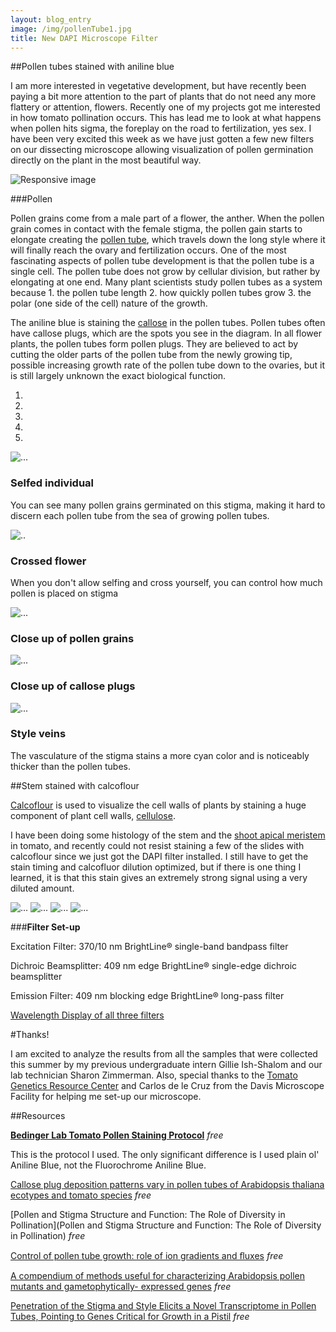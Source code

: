 ```yaml
---
layout: blog_entry
image: /img/pollenTube1.jpg
title: New DAPI Microscope Filter
---
```


##Pollen tubes stained with aniline blue

I am more interested in vegetative development, but have recently been paying a bit more attention to the part of plants that do not need any more flattery or attention, flowers. Recently one of my projects got me interested in how tomato pollination occurs.  This has lead me to look at what happens when pollen hits sigma, the foreplay on the road to fertilization, yes sex.  I have been very excited this week as we have just gotten a few new filters on our dissecting microscope allowing visualization of pollen germination directly on the plant in the most beautiful way. 

<img src="/img/pollenFig.png" class="img-responsive" alt="Responsive image"> 

<!-- <div class="container">

  <div class="row">
    
    <div class="col-md-4 portfolio-item">
      <a href="#project-one"><img class="img-responsive" src="http://placehold.it/700x400"></a>
      <h3><a href="#project-one">Project One</a></h3>
      <p>Lorem ipsum dolor sit amet, consectetur adipiscing elit. Nam viverra euismod odio, gravida pellentesque urna varius vitae.</p>
    </div>

    <div class="col-md-4 portfolio-item">
      <a href="#project-two"><img class="img-responsive" src="http://placehold.it/700x400"></a>
      <h3><a href="#project-two">Project Two</a></h3>
      <p>Lorem ipsum dolor sit amet, consectetur adipiscing elit. Nam viverra euismod odio, gravida pellentesque urna varius vitae.</p>
    </div>

  </div>
  
</div><!-- /.container -->

###Pollen

Pollen grains come from a male part of a flower, the anther.  When the pollen grain comes in contact with the female stigma, the pollen gain starts to elongate creating the [pollen tube](http://en.wikipedia.org/wiki/Pollen_tube), which travels down the long style where it will finally reach the ovary and fertilization occurs. One of the most fascinating aspects of pollen tube development is that the pollen tube is a single cell. The pollen tube does not grow by cellular division, but rather by elongating at one end. Many plant scientists study pollen tubes as a system because 1. the pollen tube length 2. how quickly pollen tubes grow 3. the polar (one side of the cell) nature of the growth.  

The aniline blue is staining the [callose](http://en.wikipedia.org/wiki/Callose) in the pollen tubes. Pollen tubes often have callose plugs, which are the spots you see in the diagram. In all flower plants, the pollen tubes form pollen plugs.   They are believed to act by cutting the older parts of the pollen tube from the newly growing tip, possible increasing  growth rate of the pollen tube down to the ovaries, but it is still largely unknown the exact biological function.



<div id="carousel-example-generic" class="carousel slide">
  
  <!-- Indicators -->
  <ol class="carousel-indicators">
    <li data-target="#carousel-example-generic" data-slide-to="0" class="active"></li>
    <li data-target="#carousel-example-generic" data-slide-to="1"></li>
    <li data-target="#carousel-example-generic" data-slide-to="2"></li>
    <li data-target="#carousel-example-generic" data-slide-to="3"></li>
    <li data-target="#carousel-example-generic" data-slide-to="4"></li>
  </ol>

  <!-- Wrapper for slides -->
<div class="carousel-inner">
  <div class="item active">
    <img src="/img/pollen04.jpg" alt="...">
    <div class="carousel-caption">
      <h3>Selfed individual</h3>
      <p>You can see many pollen grains germinated on this stigma, making it hard to discern each pollen tube from the sea of growing pollen tubes. </p>
    </div>
  </div>
     <div class="item">
        <img src="/img/pollen01.jpg" alt="..">
      <div class="carousel-caption">
        <h3>Crossed flower</h3>
        <p>When you don't allow selfing and cross yourself, you can control how much pollen is placed on stigma</p>
      </div>
    </div>
  <div class="item">
    <img src="/img/pollen05.jpg" alt="...">
    <div class="carousel-caption">
      <h3>Close up of pollen grains</h3>
    </div>
  </div>
   <div class="item">
    <img src="/img/pollen03.jpg" alt="...">
    <div class="carousel-caption">
      <h3>Close up of callose plugs</h3>
    </div>
  </div>
  <div class="item">
    <img src="/img/pollen02.jpg" alt="...">
    <div class="carousel-caption">
      <h3>Style veins</h3>
      <p>The vasculature  of the stigma stains a more cyan color and is noticeably thicker than the pollen tubes.</p>
    </div>
  </div>
</div>

  <!-- Controls -->
  <a class="left carousel-control" href="#carousel-example-generic" data-slide="prev">
    <span class="glyphicon glyphicon-chevron-left"></span>
  </a>
  <a class="right carousel-control" href="#carousel-example-generic" data-slide="next">
    <span class="glyphicon glyphicon-chevron-right"></span>
  </a>
</div>


##Stem stained with calcoflour

[Calcoflour](http://en.wikipedia.org/wiki/Calcofluor-white) is used to visualize the cell walls of plants by staining a huge component of plant cell walls, [cellulose](http://en.wikipedia.org/wiki/Cellulose).

I have been doing some histology of the stem and the [shoot apical meristem](http://en.wikipedia.org/wiki/Meristem#Shoot_apical_meristems) in tomato, and recently could not resist staining a few of the slides with calcoflour since we just got the DAPI filter installed. I still have to get the stain timing and calcofluor dilution optimized, but if there is one thing I learned, it is that this stain gives an extremely strong signal using a very diluted amount.  

<img src="/img/calco01.jpg" class="img-responsive" alt="...">

<img src="/img/calco02.jpg" class="img-responsive" alt="...">

<img src="/img/calco05.jpg" class="img-responsive" alt="..."> 
 
<img src="/img/calco04.jpg" class="img-responsive" alt="..."> 

###<b>Filter Set-up</b>

Excitation Filter: 370/10 nm BrightLine® single-band bandpass filter

Dichroic Beamsplitter:  409 nm edge BrightLine® single-edge dichroic beamsplitter

Emission Filter: 409 nm blocking edge BrightLine® long-pass filter

[Wavelength Display of all three filters](http://searchlight.semrock.com/?sid=6bee34b1-06cc-4dbe-a7d7-611e1be7392f)

#Thanks!

I am excited to analyze the results from all the samples that were collected this summer by my previous undergraduate intern Gillie Ish-Shalom and our lab technician Sharon Zimmerman. Also, special thanks to the [Tomato Genetics Resource Center](http://tgrc.ucdavis.edu/) and Carlos de le Cruz from the Davis Microscope Facility for helping me set-up our microscope.

##Resources

**[Bedinger Lab Tomato Pollen Staining Protocol](http://www.irbtomato.org/Aniline_Blue_Staining_Protocol.pdf)** *free*  

This is the protocol I used.  The only significant difference is I used plain ol' Aniline Blue, not the Fluorochrome Aniline Blue.

[Callose plug deposition patterns vary in pollen tubes of Arabidopsis thaliana ecotypes and tomato species](http://www.biomedcentral.com/1471-2229/12/178) *free*

[Pollen and Stigma Structure and Function: The Role of Diversity in Pollination](Pollen and Stigma Structure and Function: The Role of Diversity in Pollination) *free*

[Control of pollen tube growth: role of ion gradients and ﬂuxes](http://onlinelibrary.wiley.com/store/10.1046/j.1469-8137.2003.00847.x/asset/j.1469-8137.2003.00847.x.pdf?v=1&t=hnzps8z7&s=d387ebdc0c6f26ce6a989274a9e5a9f8ae1589d2) *free*

[A compendium of methods useful for characterizing Arabidopsis pollen mutants and gametophytically- expressed genes](http://onlinelibrary.wiley.com/store/10.1111/j.1365-313X.2004.02147.x/asset/j.1365-313X.2004.02147.x.pdf?v=1&t=hnzpxoip&s=492212ad2416da61fb47b59d4b36c9984fdee1c6) *free*

[Penetration of the Stigma and Style Elicits a Novel
Transcriptome in Pollen Tubes, Pointing to Genes Critical
for Growth in a Pistil](http://www.plosgenetics.org/article/info%3Adoi%2F10.1371%2Fjournal.pgen.1000621) *free*




